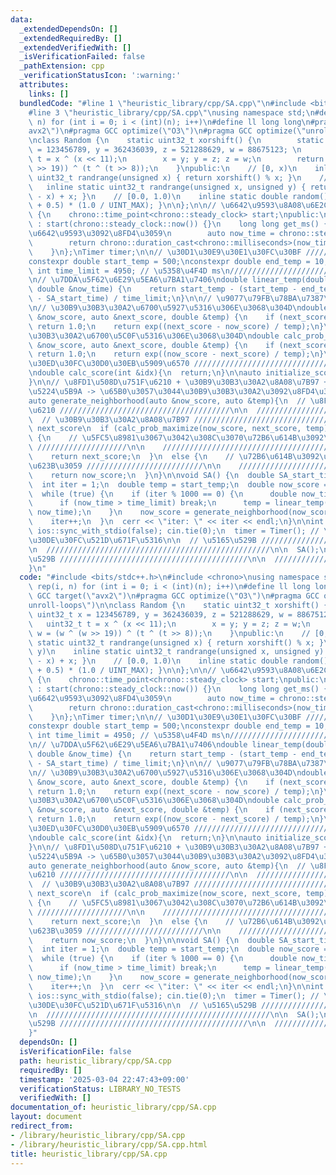 ```yaml
---
data:
  _extendedDependsOn: []
  _extendedRequiredBy: []
  _extendedVerifiedWith: []
  _isVerificationFailed: false
  _pathExtension: cpp
  _verificationStatusIcon: ':warning:'
  attributes:
    links: []
  bundledCode: "#line 1 \"heuristic_library/cpp/SA.cpp\"\n#include <bits/stdc++.h>\n\
    #line 3 \"heuristic_library/cpp/SA.cpp\"\nusing namespace std;\n#define rep(i,\
    \ n) for (int i = 0; i < (int)(n); i++)\n#define ll long long\n#pragma GCC target(\"\
    avx2\")\n#pragma GCC optimize(\"O3\")\n#pragma GCC optimize(\"unroll-loops\")\n\
    \nclass Random {\n    static uint32_t xorshift() {\n        static uint32_t x\
    \ = 123456789, y = 362436039, z = 521288629, w = 88675123; \n        uint32_t\
    \ t = x ^ (x << 11);\n        x = y; y = z; z = w;\n        return w = (w ^ (w\
    \ >> 19)) ^ (t ^ (t >> 8));\n    }\npublic:\n    // [0, x)\n    inline static\
    \ uint32_t randrange(unsigned x) { return xorshift() % x; }\n    // [x, y)\n \
    \   inline static uint32_t randrange(unsigned x, unsigned y) { return randrange(y\
    \ - x) + x; }\n    // [0.0, 1.0)\n    inline static double random() { return (xorshift()\
    \ + 0.5) * (1.0 / UINT_MAX); }\n\n};\n\n// \u6642\u9593\u8A08\u6E2C\nclass Timer\
    \ {\n    chrono::time_point<chrono::steady_clock> start;\npublic:\n    Timer()\
    \ : start(chrono::steady_clock::now()) {}\n    long long get_ms() { // \u7D4C\u904E\
    \u6642\u9593\u3092\u8FD4\u3059\n        auto now_time = chrono::steady_clock::now();\n\
    \        return chrono::duration_cast<chrono::milliseconds>(now_time - start).count();\n\
    \    }\n};\nTimer timer;\n\n// \u30D1\u30E9\u30E1\u30FC\u30BF ///////////////////////////////////\n\
    constexpr double start_temp = 500;\nconstexpr double end_temp = 10;\nconstexpr\
    \ int time_limit = 4950; // \u5358\u4F4D ms\n////////////////////////////////////////////////\n\
    \n// \u7DDA\u5F62\u6E29\u5EA6\u7BA1\u7406\ndouble linear_temp(double &SA_start_time,\
    \ double &now_time) {\n    return start_temp - (start_temp - end_temp) * (now_time\
    \ - SA_start_time) / time_limit;\n}\n\n// \u9077\u79FB\u78BA\u7387\u95A2\u6570\
    \n// \u30B9\u30B3\u30A2\u6700\u5927\u5316\u306E\u3068\u304D\ndouble calc_prob_maximize(auto\
    \ &now_score, auto &next_score, double &temp) {\n    if (next_score > now_score)\
    \ return 1.0;\n    return exp((next_score - now_score) / temp);\n}\n\n// \u30B9\
    \u30B3\u30A2\u6700\u5C0F\u5316\u306E\u3068\u304D\ndouble calc_prob_minimize(auto\
    \ &now_score, auto &next_score, double &temp) {\n    if (next_score < now_score)\
    \ return 1.0;\n    return exp((now_score - next_score) / temp);\n}\n\n// \u30B0\
    \u30ED\u30FC\u30D0\u30EB\u5909\u6570 ///////////////////////////////////\n\n////////////////////////////////////////////////////\n\
    \ndouble calc_score(int &idx){\n  return;\n}\n\nauto initialize_score(){\n  return;\n\
    }\n\n// \u8FD1\u508D\u751F\u6210 + \u30B9\u30B3\u30A2\u8A08\u7B97 + \u53D7\u5BB9\
    \u5224\u5B9A -> \u65B0\u3057\u3044\u30B9\u30B3\u30A2\u3092\u8FD4\u3059 /////////////////\n\
    auto generate_neighborhood(auto &now_score, auto &temp){\n  // \u8FD1\u508D\u751F\
    \u6210 //////////////////////////////////////\n\n  //////////////////////////////////////////////////\n\
    \  // \u30B9\u30B3\u30A2\u8A08\u7B97 ////////////////////////////////////\n  auto\
    \ next_score\n  if (calc_prob_maximize(now_score, next_score, temp) > Random::random())\
    \ {\n    // \u5FC5\u8981\u3067\u3042\u308C\u3070\u72B6\u614B\u3092\u66F4\u65B0\
    \ ////////////////////\n\n    //////////////////////////////////////////////\n\
    \    return next_score;\n  }\n  else {\n    // \u72B6\u614B\u3092\u3082\u3068\u306B\
    \u623B\u3059 //////////////////////////\n\n    //////////////////////////////////////////////\n\
    \    return now_score;\n  }\n}\n\nvoid SA() {\n  double SA_start_time = timer.get_ms();\n\
    \  int iter = 1;\n  double temp = start_temp;\n  double now_score = initialize_score();\n\
    \  while (true) {\n    if (iter % 1000 == 0) {\n      double now_time = timer.get_ms();\n\
    \      if (now_time > time_limit) break;\n      temp = linear_temp(SA_start_time,\
    \ now_time);\n    }\n    now_score = generate_neighborhood(now_score, temp);\n\
    \    iter++;\n  }\n  cerr << \"iter: \" << iter << endl;\n}\n\nint main(){\n \
    \ ios::sync_with_stdio(false); cin.tie(0);\n  timer = Timer(); // \u30BF\u30A4\
    \u30DE\u30FC\u521D\u671F\u5316\n\n  // \u5165\u529B //////////////////////////////////////////\n\
    \n  //////////////////////////////////////////////////\n\n  SA();\n\n  // \u51FA\
    \u529B //////////////////////////////////////////\n\n  //////////////////////////////////////////////////\n\
    }\n"
  code: "#include <bits/stdc++.h>\n#include <chrono>\nusing namespace std;\n#define\
    \ rep(i, n) for (int i = 0; i < (int)(n); i++)\n#define ll long long\n#pragma\
    \ GCC target(\"avx2\")\n#pragma GCC optimize(\"O3\")\n#pragma GCC optimize(\"\
    unroll-loops\")\n\nclass Random {\n    static uint32_t xorshift() {\n        static\
    \ uint32_t x = 123456789, y = 362436039, z = 521288629, w = 88675123; \n     \
    \   uint32_t t = x ^ (x << 11);\n        x = y; y = z; z = w;\n        return\
    \ w = (w ^ (w >> 19)) ^ (t ^ (t >> 8));\n    }\npublic:\n    // [0, x)\n    inline\
    \ static uint32_t randrange(unsigned x) { return xorshift() % x; }\n    // [x,\
    \ y)\n    inline static uint32_t randrange(unsigned x, unsigned y) { return randrange(y\
    \ - x) + x; }\n    // [0.0, 1.0)\n    inline static double random() { return (xorshift()\
    \ + 0.5) * (1.0 / UINT_MAX); }\n\n};\n\n// \u6642\u9593\u8A08\u6E2C\nclass Timer\
    \ {\n    chrono::time_point<chrono::steady_clock> start;\npublic:\n    Timer()\
    \ : start(chrono::steady_clock::now()) {}\n    long long get_ms() { // \u7D4C\u904E\
    \u6642\u9593\u3092\u8FD4\u3059\n        auto now_time = chrono::steady_clock::now();\n\
    \        return chrono::duration_cast<chrono::milliseconds>(now_time - start).count();\n\
    \    }\n};\nTimer timer;\n\n// \u30D1\u30E9\u30E1\u30FC\u30BF ///////////////////////////////////\n\
    constexpr double start_temp = 500;\nconstexpr double end_temp = 10;\nconstexpr\
    \ int time_limit = 4950; // \u5358\u4F4D ms\n////////////////////////////////////////////////\n\
    \n// \u7DDA\u5F62\u6E29\u5EA6\u7BA1\u7406\ndouble linear_temp(double &SA_start_time,\
    \ double &now_time) {\n    return start_temp - (start_temp - end_temp) * (now_time\
    \ - SA_start_time) / time_limit;\n}\n\n// \u9077\u79FB\u78BA\u7387\u95A2\u6570\
    \n// \u30B9\u30B3\u30A2\u6700\u5927\u5316\u306E\u3068\u304D\ndouble calc_prob_maximize(auto\
    \ &now_score, auto &next_score, double &temp) {\n    if (next_score > now_score)\
    \ return 1.0;\n    return exp((next_score - now_score) / temp);\n}\n\n// \u30B9\
    \u30B3\u30A2\u6700\u5C0F\u5316\u306E\u3068\u304D\ndouble calc_prob_minimize(auto\
    \ &now_score, auto &next_score, double &temp) {\n    if (next_score < now_score)\
    \ return 1.0;\n    return exp((now_score - next_score) / temp);\n}\n\n// \u30B0\
    \u30ED\u30FC\u30D0\u30EB\u5909\u6570 ///////////////////////////////////\n\n////////////////////////////////////////////////////\n\
    \ndouble calc_score(int &idx){\n  return;\n}\n\nauto initialize_score(){\n  return;\n\
    }\n\n// \u8FD1\u508D\u751F\u6210 + \u30B9\u30B3\u30A2\u8A08\u7B97 + \u53D7\u5BB9\
    \u5224\u5B9A -> \u65B0\u3057\u3044\u30B9\u30B3\u30A2\u3092\u8FD4\u3059 /////////////////\n\
    auto generate_neighborhood(auto &now_score, auto &temp){\n  // \u8FD1\u508D\u751F\
    \u6210 //////////////////////////////////////\n\n  //////////////////////////////////////////////////\n\
    \  // \u30B9\u30B3\u30A2\u8A08\u7B97 ////////////////////////////////////\n  auto\
    \ next_score\n  if (calc_prob_maximize(now_score, next_score, temp) > Random::random())\
    \ {\n    // \u5FC5\u8981\u3067\u3042\u308C\u3070\u72B6\u614B\u3092\u66F4\u65B0\
    \ ////////////////////\n\n    //////////////////////////////////////////////\n\
    \    return next_score;\n  }\n  else {\n    // \u72B6\u614B\u3092\u3082\u3068\u306B\
    \u623B\u3059 //////////////////////////\n\n    //////////////////////////////////////////////\n\
    \    return now_score;\n  }\n}\n\nvoid SA() {\n  double SA_start_time = timer.get_ms();\n\
    \  int iter = 1;\n  double temp = start_temp;\n  double now_score = initialize_score();\n\
    \  while (true) {\n    if (iter % 1000 == 0) {\n      double now_time = timer.get_ms();\n\
    \      if (now_time > time_limit) break;\n      temp = linear_temp(SA_start_time,\
    \ now_time);\n    }\n    now_score = generate_neighborhood(now_score, temp);\n\
    \    iter++;\n  }\n  cerr << \"iter: \" << iter << endl;\n}\n\nint main(){\n \
    \ ios::sync_with_stdio(false); cin.tie(0);\n  timer = Timer(); // \u30BF\u30A4\
    \u30DE\u30FC\u521D\u671F\u5316\n\n  // \u5165\u529B //////////////////////////////////////////\n\
    \n  //////////////////////////////////////////////////\n\n  SA();\n\n  // \u51FA\
    \u529B //////////////////////////////////////////\n\n  //////////////////////////////////////////////////\n\
    }"
  dependsOn: []
  isVerificationFile: false
  path: heuristic_library/cpp/SA.cpp
  requiredBy: []
  timestamp: '2025-03-04 22:47:43+09:00'
  verificationStatus: LIBRARY_NO_TESTS
  verifiedWith: []
documentation_of: heuristic_library/cpp/SA.cpp
layout: document
redirect_from:
- /library/heuristic_library/cpp/SA.cpp
- /library/heuristic_library/cpp/SA.cpp.html
title: heuristic_library/cpp/SA.cpp
---
```

